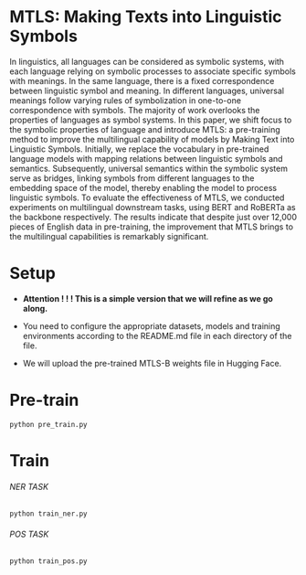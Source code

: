 # MTLS: Making Texts into Linguistic Symbols

In linguistics, all languages can be considered as symbolic systems, with each language relying on symbolic processes to associate specific symbols with meanings. In the same language, there is a fixed correspondence between linguistic symbol and meaning. In different languages, universal meanings follow varying rules of symbolization in one-to-one correspondence with symbols. The majority of work overlooks the properties of languages as symbol systems. In this paper, we shift focus to the symbolic properties of language and introduce MTLS: a pre-training method to improve the multilingual capability of models by Making Text into Linguistic Symbols. Initially, we replace the vocabulary in pre-trained language models with mapping relations between linguistic symbols and semantics. Subsequently, universal semantics within the symbolic system serve as bridges, linking symbols from different languages to the embedding space of the model, thereby enabling the model to process linguistic symbols. To evaluate the effectiveness of MTLS, we conducted experiments on multilingual downstream tasks, using BERT and RoBERTa as the backbone respectively. The results indicate that despite just over 12,000 pieces of English data in pre-training, the improvement that MTLS brings to the multilingual capabilities is remarkably significant.

# Setup

- **Attention ! ! !  This is a simple version that we will refine as we go along.**

- You need to configure the appropriate datasets, models and training environments according to the README.md file in each directory of the file.

- We will upload the pre-trained MTLS-B weights file in Hugging Face.

# Pre-train

```
python pre_train.py
```

# Train

###### NER TASK

```
python train_ner.py
```

###### POS TASK

```
python train_pos.py
```
